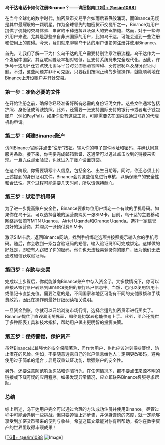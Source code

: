 **乌干达电话卡如何注册Binance？——详细指南[[TG💪+ @esim1088](https://t.me/s/esim1088)]**

在当今全球化的数字时代，加密货币交易平台如雨后春笋般涌现，而Binance无疑是其中最耀眼的一颗明星。作为全球领先的加密货币交易所之一，Binance为用户提供了便捷的交易体验、丰富的币种选择以及强大的安全措施。然而，对于一些海外用户来说，尤其是那些来自非洲国家的用户，比如乌干达，可能会遇到一些注册和使用上的障碍。今天，我们就来聊聊乌干达的用户该如何注册并使用Binance。

首先，让我们了解一下为什么乌干达的用户需要特别注意注册流程。乌干达作为一个发展中国家，其互联网普及率相对较低，且支付系统尚未完全现代化。因此，许多乌干达用户在尝试使用国际平台时会面临语言障碍、支付限制以及身份验证问题。不过，这些问题并非不可克服，只要我们按照正确的步骤操作，就能顺利地在Binance上开设账户并开始交易。

### 第一步：准备必要的文件

在开始注册之前，确保你已经准备好所有必需的身份证明文件。这些文件通常包括护照、身份证或驾驶执照。此外，还需要一张支持国际支付的银行卡或者电子钱包账户（例如PayPal）。如果你没有这些工具，可能需要先在国内或通过可靠的代理机构申请。

### 第二步：创建Binance账户

访问Binance官网并点击“注册”按钮。输入你的电子邮件地址和密码，并确认同意服务条款。接下来，你需要完成邮箱验证，这通常可以通过点击收到的链接来实现。一旦完成邮箱验证，你就进入了账户设置页面。

在这个阶段，你需要填写个人信息，包括全名、出生日期等。同时，你还必须上传上述提到的身份证明文件。Binance会对这些信息进行审核，以确保账户的安全性和合法性。这个过程可能需要几天时间，所以请保持耐心。

### 第三步：绑定手机号码

为了进一步提高账户安全性，Binance要求每位用户绑定一个有效的手机号码。如果你在乌干达，可以选择当地的运营商购买一张SIM卡。目前，乌干达的主要移动网络运营商有MTN Uganda、Airtel Uganda和Orange Uganda。选择一家信誉良好的运营商，并购买一张预付费SIM卡。

激活SIM卡后，返回Binance网站，找到手机绑定选项并按照提示输入你的手机号码。随后，你会收到一条包含验证码的短信。输入验证码即可完成绑定。这样做的好处是，即使有人窃取了你的密码，他们也无法轻易登录你的账户，因为他们无法通过短信获取验证码。

### 第四步：存款与交易

完成以上步骤后，你就能够向Binance账户中存入资金了。大多数情况下，你可以直接从银行账户转账到Binance提供的银行账户信息中。当然，也可以使用信用卡或借记卡直接充值。需要注意的是，不同国家和地区可能有不同的支付限额和手续费政策，因此在操作前最好仔细阅读相关说明。

一旦资金到账，你就可以开始浏览市场行情，选择合适的加密货币进行买卖了。Binance提供了直观易用的界面，即使是初学者也能快速上手。此外，平台还提供了多种图表工具和技术指标，帮助用户做出更明智的投资决策。

### 第五步：保持警惕，保护资产

虽然Binance以其强大的安全保障著称，但作为用户，你也应该时刻保持警惕，防止潜在的风险。例如，不要随意透露自己的账户信息给他人；定期更改密码，避免使用过于简单的组合；启用双重认证功能，增强账户的安全性。

另外，还要注意防范钓鱼网站和诈骗行为。在任何情况下，都不要点击来源不明的链接或下载可疑的应用程序。如果发现异常情况，应立即联系Binance客服寻求帮助。

### 总结

综上所述，乌干达用户完全可以通过合理的方法成功注册并使用Binance。尽管过程中可能会遇到一些挑战，但只要遵循上述步骤，并保持谨慎的态度，就一定能够享受到加密货币带来的便利与收益。希望这篇文章能对你有所帮助，祝你在数字资产的世界里取得丰硕成果！

[[TG💪+ @esim1088](https://t.me/s/esim1088) ![Image](https://i.postimg.cc/4NQfJmqS/Snipaste-2025-05-13-00-14-12.png)]